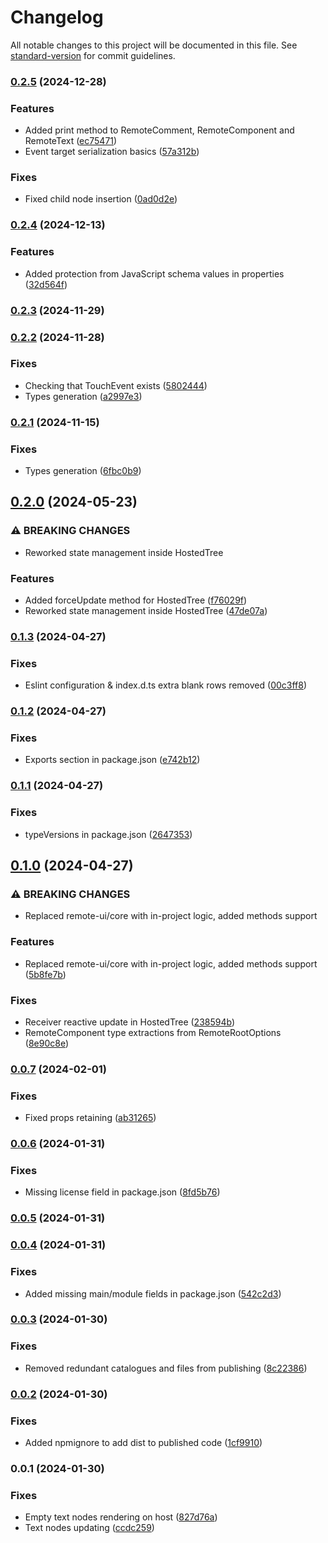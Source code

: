 # Changelog

All notable changes to this project will be documented in this file. See [standard-version](https://github.com/conventional-changelog/standard-version) for commit guidelines.

### [0.2.5](https://github.com/omnicajs/vue-remote/compare/v0.2.4...v0.2.5) (2024-12-28)


### Features

* Added print method to RemoteComment, RemoteComponent and RemoteText ([ec75471](https://github.com/omnicajs/vue-remote/commit/ec75471b0d015d49cc8362dc16393c98f7155ac9))
* Event target serialization basics ([57a312b](https://github.com/omnicajs/vue-remote/commit/57a312bf87a061f67d2f45926c36d7db325c6354))


### Fixes

* Fixed child node insertion ([0ad0d2e](https://github.com/omnicajs/vue-remote/commit/0ad0d2e0e7e16b52c9556164c52b7b66a16e0d0e))

### [0.2.4](https://github.com/omnicajs/vue-remote/compare/v0.2.3...v0.2.4) (2024-12-13)


### Features

* Added protection from JavaScript schema values in properties ([32d564f](https://github.com/omnicajs/vue-remote/commit/32d564f6c1fb5733290fcd05a47ba503b92c1b57))

### [0.2.3](https://github.com/omnicajs/vue-remote/compare/v0.2.2...v0.2.3) (2024-11-29)

### [0.2.2](https://github.com/omnicajs/vue-remote/compare/v0.2.0...v0.2.2) (2024-11-28)


### Fixes

* Checking that TouchEvent exists ([5802444](https://github.com/omnicajs/vue-remote/commit/5802444cb8854cd7df8046e27734dee0586c6756))
* Types generation ([a2997e3](https://github.com/omnicajs/vue-remote/commit/a2997e3d7fb6b8e3c45d4844eefe9b11d05464c0))

### [0.2.1](https://github.com/omnicajs/vue-remote/compare/v0.2.0...v0.2.1) (2024-11-15)


### Fixes

* Types generation ([6fbc0b9](https://github.com/omnicajs/vue-remote/commit/6fbc0b9c63d461933cd4db15b511c308d7aafcab))

## [0.2.0](https://github.com/omnicajs/vue-remote/compare/v0.1.3...v0.2.0) (2024-05-23)


### ⚠ BREAKING CHANGES

* Reworked state management inside HostedTree

### Features

* Added forceUpdate method for HostedTree ([f76029f](https://github.com/omnicajs/vue-remote/commit/f76029ff92bca23c7fecb728b4edab3c2f7423fc))
* Reworked state management inside HostedTree ([47de07a](https://github.com/omnicajs/vue-remote/commit/47de07aacd3bc54314b7c546cd11e08403b6eb0b))

### [0.1.3](https://github.com/omnicajs/vue-remote/compare/v0.1.2...v0.1.3) (2024-04-27)


### Fixes

* Eslint configuration & index.d.ts extra blank rows removed ([00c3ff8](https://github.com/omnicajs/vue-remote/commit/00c3ff81672f5d658315cc03daf6c762e8970875))

### [0.1.2](https://github.com/omnicajs/vue-remote/compare/v0.1.1...v0.1.2) (2024-04-27)


### Fixes

* Exports section in package.json ([e742b12](https://github.com/omnicajs/vue-remote/commit/e742b129002a5b44e6b6d7defa34908f3ce3ed95))

### [0.1.1](https://github.com/omnicajs/vue-remote/compare/v0.1.0...v0.1.1) (2024-04-27)


### Fixes

* typeVersions in package.json ([2647353](https://github.com/omnicajs/vue-remote/commit/264735338e94bea90527b1014b510bb5ebba2276))

## [0.1.0](https://github.com/omnicajs/vue-remote/compare/v0.0.7...v0.1.0) (2024-04-27)


### ⚠ BREAKING CHANGES

* Replaced remote-ui/core with in-project logic, added methods support

### Features

* Replaced remote-ui/core with in-project logic, added methods support ([5b8fe7b](https://github.com/omnicajs/vue-remote/commit/5b8fe7bb0fc72683d167e9a77a8fa591dbfef4ca))


### Fixes

* Receiver reactive update in HostedTree ([238594b](https://github.com/omnicajs/vue-remote/commit/238594b9e86ecd49bf24740b4de5296e3d298789))
* RemoteComponent type extractions from RemoteRootOptions ([8e90c8e](https://github.com/omnicajs/vue-remote/commit/8e90c8ea968d2ae10cdf1408ca7ecec661708e29))

### [0.0.7](https://github.com/omnicajs/vue-remote/compare/v0.0.6...v0.0.7) (2024-02-01)


### Fixes

* Fixed props retaining ([ab31265](https://github.com/omnicajs/vue-remote/commit/ab3126586a2cd5fc2e6eec132c565dbec35dcbcd))

### [0.0.6](https://github.com/omnicajs/vue-remote/compare/v0.0.5...v0.0.6) (2024-01-31)


### Fixes

* Missing license field in package.json ([8fd5b76](https://github.com/omnicajs/vue-remote/commit/8fd5b76a4459ace5a25dabf6d6ad54405663d253))

### [0.0.5](https://github.com/omnicajs/vue-remote/compare/v0.0.4...v0.0.5) (2024-01-31)

### [0.0.4](https://github.com/omnicajs/vue-remote/compare/v0.0.3...v0.0.4) (2024-01-31)


### Fixes

* Added missing main/module fields in package.json ([542c2d3](https://github.com/omnicajs/vue-remote/commit/542c2d30ce02f997902f102fa7fb5d1bf5ef8511))

### [0.0.3](https://github.com/omnicajs/vue-remote/compare/v0.0.2...v0.0.3) (2024-01-30)


### Fixes

* Removed redundant catalogues and files from publishing ([8c22386](https://github.com/omnicajs/vue-remote/commit/8c223866ad14a7f7b683764621dd2dd841fcceac))

### [0.0.2](https://github.com/omnicajs/vue-remote/compare/v0.0.1...v0.0.2) (2024-01-30)


### Fixes

* Added npmignore to add dist to published code ([1cf9910](https://github.com/omnicajs/vue-remote/commit/1cf991028a2c9b25010fbaa7b75896f25d79b425))

### 0.0.1 (2024-01-30)


### Fixes

* Empty text nodes rendering on host ([827d76a](https://github.com/omnicajs/vue-remote/commit/827d76a4d5d6cc69d99d05435e98835b9a8a0faf))
* Text nodes updating ([ccdc259](https://github.com/omnicajs/vue-remote/commit/ccdc259a8462ae260db6f710349d9e8bff3e316b))
